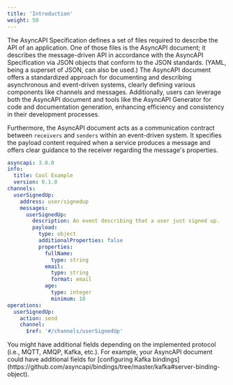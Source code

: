```yaml
---
title: 'Introduction'
weight: 50
---
```


The AsyncAPI Specification defines a set of files required to describe the API of an application. One of those files is the AsyncAPI document; it describes the message-driven API in accordance with the AsyncAPI Specification via JSON objects that conform to the JSON standards. (YAML, being a superset of JSON, can also be used.) The AsyncAPI document offers a standardized approach for documenting and describing asynchronous and event-driven systems, clearly defining various components like channels and messages. Additionally, users can leverage both the AsyncAPI document and tools like the AsyncAPI Generator for code and documentation generation, enhancing efficiency and consistency in their development processes.

Furthermore, the AsyncAPI document acts as a communication contract between `receivers` and `senders` within an event-driven system. It specifies the payload content required when a service produces a message and offers clear guidance to the receiver regarding the message's properties.

```YAML
asyncapi: 3.0.0
info:
  title: Cool Example
  version: 0.1.0
channels:
  userSignedUp:
    address: user/signedup
    messages:
      userSignedUp:
        description: An event describing that a user just signed up.
        payload:
          type: object
          additionalProperties: false
          properties:
            fullName:
              type: string
            email:
              type: string
              format: email
            age:
              type: integer
              minimum: 18
operations: 
  userSignedUp:
    action: send
    channel: 
      $ref: '#/channels/userSignedUp'
```

<Remember>
You might have additional fields depending on the implemented protocol (i.e., MQTT, AMQP, Kafka, etc.). For example, your AsyncAPI document could have additional fields for [configuring Kafka bindings](https://github.com/asyncapi/bindings/tree/master/kafka#server-binding-object).
</Remember>
